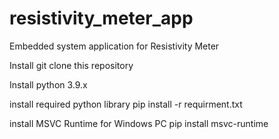 # resistivity_meter_app
 Embedded system application for Resistivity Meter

Install git
clone this repository

Install python 3.9.x

install required python library
pip install -r requirment.txt

install MSVC Runtime for Windows PC 
pip install msvc-runtime
